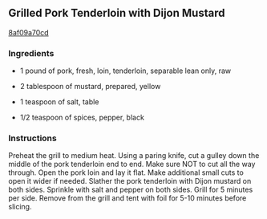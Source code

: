 ## Grilled Pork Tenderloin with Dijon Mustard

[8af09a70cd](http://tastykitchen.com/recipes/main-courses/grilled-pork-tenderloin-with-dijon-mustard/)

### Ingredients

 - 1 pound of pork, fresh, loin, tenderloin, separable lean only, raw

 - 2 tablespoon of mustard, prepared, yellow

 - 1 teaspoon of salt, table

 - 1/2 teaspoon of spices, pepper, black

### Instructions

Preheat the grill to medium heat. Using a paring knife, cut a gulley down the middle of the pork tenderloin end to end. Make sure NOT to cut all the way through. Open the pork loin and lay it flat. Make additional small cuts to open it wider if needed. Slather the pork tenderloin with Dijon mustard on both sides. Sprinkle with salt and pepper on both sides. Grill for 5 minutes per side. Remove from the grill and tent with foil for 5-10 minutes before slicing.